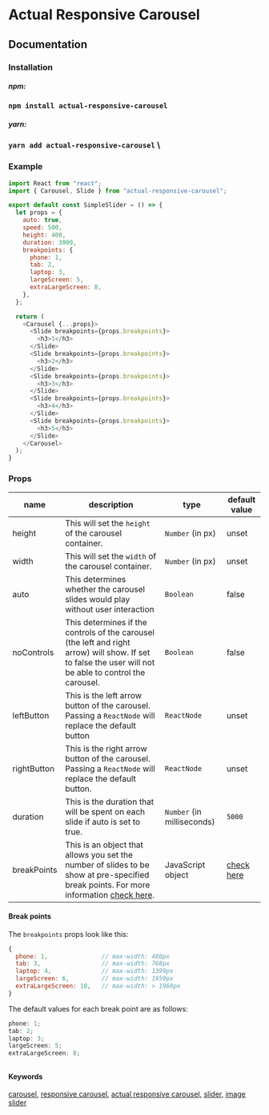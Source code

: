 # Actual Responsive Carousel

## Documentation

### Installation

##### npm:

### `npm install actual-responsive-carousel`

##### yarn:

### `yarn add actual-responsive-carousel` \

### Example

```javascript
import React from "react";
import { Carousel, Slide } from "actual-responsive-carousel";

export default const SimpleSlider = () => {
  let props = {
    auto: true,
    speed: 500,
    height: 400,
    duration: 3000,
    breakpoints: {
      phone: 1,
      tab: 2,
      laptop: 3,
      largeScreen: 5,
      extraLargeScreen: 8,
    },
  };

  return (
    <Carousel {...props}>
      <Slide breakpoints={props.breakpoints}>
        <h3>1</h3>
      </Slide>
      <Slide breakpoints={props.breakpoints}>
        <h3>2</h3>
      </Slide>
      <Slide breakpoints={props.breakpoints}>
        <h3>3</h3>
      </Slide>
      <Slide breakpoints={props.breakpoints}>
        <h3>4</h3>
      </Slide>
      <Slide breakpoints={props.breakpoints}>
        <h3>5</h3>
      </Slide>
    </Carousel>
  );
}
```

### Props

| name        | description                                                                                                                                              | type                       | default value               |
| ----------- | -------------------------------------------------------------------------------------------------------------------------------------------------------- | -------------------------- | --------------------------- |
| height      | This will set the `height` of the carousel container.                                                                                                    | `Number` (in px)           | unset                       |
| width       | This will set the `width` of the carousel container.                                                                                                     | `Number` (in px)           | unset                       |
| auto        | This determines whether the carousel slides would play without user interaction                                                                          | `Boolean`                  | false                       |
| noControls  | This determines if the controls of the carousel (the left and right arrow) will show. If set to false the user will not be able to control the carousel. | `Boolean`                  | false                       |
| leftButton  | This is the left arrow button of the carousel. Passing a `ReactNode` will replace the default button                                                     | `ReactNode`                | unset                       |
| rightButton | This is the right arrow button of the carousel. Passing a `ReactNode` will replace the default button.                                                   | `ReactNode`                | unset                       |
| duration    | This is the duration that will be spent on each slide if auto is set to true.                                                                            | `Number` (in milliseconds) | `5000`                      |
| breakPoints | This is an object that allows you set the number of slides to be show at pre-specified break points. For more information [check here](#break-points).   | JavaScript object          | [check here](#break-points) |

#### Break points

The `breakpoints` props look like this:

```javascript
{
  phone: 1,               // max-width: 480px
  tab: 3,                 // max-width: 768px
  laptop: 4,              // max-width: 1399px
  largeScreen: 6,         // max-width: 1959px
  extraLargeScreen: 10,   // max-width: > 1960px
}
```

The default values for each break point are as follows:

```javascript
phone: 1;
tab: 2;
laptop: 3;
largeScreen: 5;
extraLargeScreen: 8;
```

##

#### Keywords

[carousel](https://www.npmjs.com/search?q=keywords:carousel), [responsive carousel](https://www.npmjs.com/search?q=keywords:responsive+carousel), [actual responsive carousel](https://www.npmjs.com/search?q=keywords:actual+responsive+carousel), [slider](https://www.npmjs.com/search?q=keywords:slider), [image slider](https://www.npmjs.com/search?q=keywords:image+slider)
